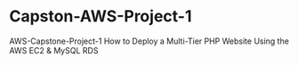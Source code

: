 # Capston-AWS-Project-1
AWS-Capstone-Project-1 How to Deploy a Multi-Tier PHP Website Using the AWS EC2 &amp; MySQL RDS
